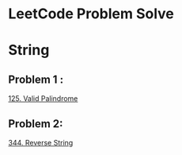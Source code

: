 # LeetCode Problem Solve


# String

## Problem 1 :
[125. Valid Palindrome](https://leetcode.com/problems/valid-palindrome/)</br>
## Problem 2:
[344. Reverse String](https://leetcode.com/problems/reverse-string/)</br>